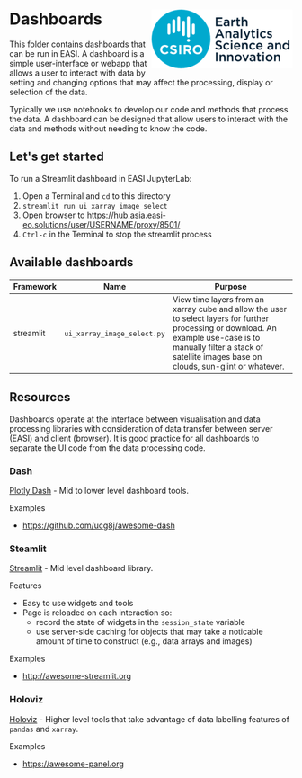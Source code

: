 # Dashboards <img align="right" src="../resources/csiro_easi_logo.png">

This folder contains dashboards that can be run in EASI. A dashboard is a simple user-interface or webapp that allows a user to interact with data by setting and changing options that may affect the processing, display or selection of the data.

Typically we use notebooks to develop our code and methods that process the data. A dashboard can be designed that allow users to interact with the data and methods without needing to know the code.

## Let's get started

To run a Streamlit dashboard in EASI JupyterLab:
1. Open a Terminal and `cd` to this directory
1. `streamlit run ui_xarray_image_select`
1. Open browser to https://hub.asia.easi-eo.solutions/user/USERNAME/proxy/8501/
1. `Ctrl-c` in the Terminal to stop the streamlit process

## Available dashboards

| Framework | Name | Purpose |
| --- | --- | --- |
| streamlit | `ui_xarray_image_select.py` | View time layers from an xarray cube and allow the user to select layers for further processing or download. An example use-case is to manually filter a stack of satellite images base on clouds, sun-glint or whatever. |
 
## Resources

Dashboards operate at the interface between visualisation and data processing libraries with consideration of data transfer between server (EASI) and client (browser). It is good practice for all dashboards to separate the UI code from the data processing code.

### Dash

[Plotly Dash](https://dash.plotly.com/) - Mid to lower level dashboard tools.

Examples
- https://github.com/ucg8j/awesome-dash

### Steamlit

[Streamlit](https://docs.streamlit.io/) - Mid level dashboard library.

Features
- Easy to use widgets and tools
- Page is reloaded on each interaction so:
  - record the state of widgets in the `session_state` variable
  - use server-side caching for objects that may take a noticable amount of time to construct (e.g., data arrays and images)

Examples
- http://awesome-streamlit.org

### Holoviz

[Holoviz](https://holoviz.org/) - Higher level tools that take advantage of data labelling features of `pandas` and `xarray`.

Examples
- https://awesome-panel.org
